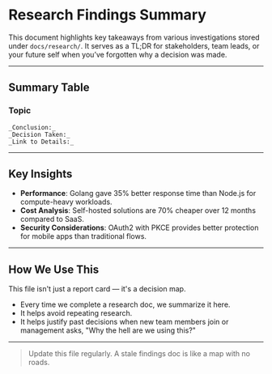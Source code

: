 <!--
START OF: findings.md
Purpose: Summarize key research insights and their implications for project decisions.
Update Frequency: After completing major investigations or adopting new technologies.
Location: docs/research/findings.md
-->

# Research Findings Summary

This document highlights key takeaways from various investigations stored under `docs/research/`. It serves as a TL;DR for stakeholders, team leads, or your future self when you’ve forgotten why a decision was made.

---

## Summary Table

### Topic
    _Conclusion:_
    _Decision Taken:_
    _Link to Details:_

---

## Key Insights

- **Performance**: Golang gave 35% better response time than Node.js for compute-heavy workloads.
- **Cost Analysis**: Self-hosted solutions are 70% cheaper over 12 months compared to SaaS.
- **Security Considerations**: OAuth2 with PKCE provides better protection for mobile apps than traditional flows.

---

## How We Use This

This file isn't just a report card — it's a decision map.

- Every time we complete a research doc, we summarize it here.
- It helps avoid repeating research.
- It helps justify past decisions when new team members join or management asks, "Why the hell are we using this?"

---

> Update this file regularly. A stale findings doc is like a map with no roads.

<!-- END OF: findings.md -->
